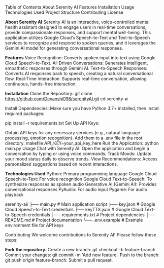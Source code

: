 
Table of Contents
About Serenity AI
Features
Installation
Usage
Technologies Used
Project Structure
Contributing
License


**About Serenity AI**
Serenity AI is an interactive, voice-controlled mental health assistant designed to engage users in real-time conversations, provide compassionate responses, and support mental well-being. This application utilizes Google Cloud’s Speech-to-Text and Text-to-Speech services to recognize and respond to spoken queries, and it leverages the Gemini AI model for generating conversational responses.

**Features**
Voice Recognition: Converts spoken input into text using Google Cloud Speech-to-Text.
AI-Driven Conversations: Generates intelligent, empathetic responses through Gemini AI.
Text-to-Speech Responses: Converts AI responses back to speech, creating a natural conversational flow.
Real-Time Interaction: Supports real-time conversation, allowing continuous, hands-free interaction.


**Installation**
Clone the Repository:
git clone https://github.com/Devanshi098/serenityAI.git
cd serenity-ai

Install Dependencies: Make sure you have Python 3.7+ installed, then install required packages:

pip install -r requirements.txt
Set Up API Keys:

Obtain API keys for any necessary services (e.g., natural language processing, emotion recognition).
Add them to a .env file in the root directory:
makefile
API_KEY=your_api_key_here
Run the Application:
python main.py
Usage
Chat with Serenity AI: Open the application and begin a conversation by typing or using voice commands.
Track Moods: Update your mood status daily to observe trends.
View Recommendations: Access personalized suggestions based on recent interactions.

**Technologies Used**
Python: Primary programming language
Google Cloud Speech-to-Text: For voice recognition
Google Cloud Text-to-Speech: To synthesize responses as spoken audio
Generative AI (Gemini AI): Provides conversational responses
PyAudio: For audio input
Pygame: For audio playback

serenity-ai/
├── main.py                      # Main application script
├── key.json                     # Google Cloud Speech-to-Text credentials
├── keyTTS.json                  # Google Cloud Text-to-Speech credentials
├── requirements.txt             # Project dependencies
├── README.md                    # Project documentation
└── .env.example                 # Example environment file for API keys


Contributing
We welcome contributions to Serenity AI! Please follow these steps:

**Fork the repository.**
Create a new branch: git checkout -b feature-branch.
Commit your changes: git commit -m 'Add new feature'.
Push to the branch: git push origin feature-branch.
Submit a pull request.

